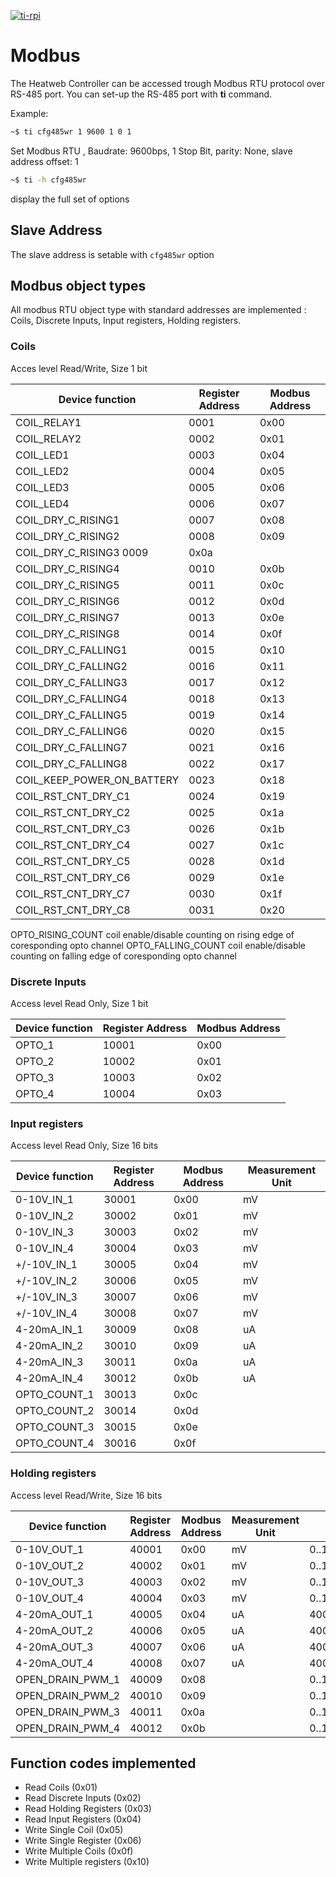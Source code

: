 [![ti-rpi](res/sequent.jpg)](https://sequentmicrosystems.com)

# Modbus

The Heatweb Controller can be accessed trough Modbus RTU protocol over RS-485 port.
You can set-up the RS-485 port with **ti** command.

Example:
```bash
~$ ti cfg485wr 1 9600 1 0 1
```
Set Modbus RTU , Baudrate: 9600bps, 1 Stop Bit,  parity: None, slave address offset: 1
```bash
~$ ti -h cfg485wr
```
display the full set of options

## Slave Address
The slave address is setable with ```cfg485wr``` option

## Modbus object types
All modbus RTU object type with standard addresses are implemented : Coils, Discrete Inputs, Input registers, Holding registers.

### Coils

Acces level Read/Write, Size 1 bit

| Device function | Register Address | Modbus Address |
| --- | --- | --- |
| COIL_RELAY1 | 0001 | 0x00 |
| COIL_RELAY2 | 0002 | 0x01 |
|	COIL_LED1 | 0003 | 0x04 |
|	COIL_LED2 | 0004 | 0x05 |
|	COIL_LED3 | 0005 | 0x06 |
|	COIL_LED4 | 0006 | 0x07 |
|	COIL_DRY_C_RISING1 | 0007 | 0x08 |
|	COIL_DRY_C_RISING2 | 0008 | 0x09 |
|	COIL_DRY_C_RISING3  0009 | 0x0a |
|	COIL_DRY_C_RISING4 | 0010 | 0x0b |
|	COIL_DRY_C_RISING5 | 0011 | 0x0c |
|	COIL_DRY_C_RISING6 | 0012 | 0x0d |
|	COIL_DRY_C_RISING7 | 0013 | 0x0e |
|	COIL_DRY_C_RISING8 | 0014 | 0x0f |
|	COIL_DRY_C_FALLING1 | 0015 | 0x10 |
|	COIL_DRY_C_FALLING2 | 0016 | 0x11 |
|	COIL_DRY_C_FALLING3 | 0017 | 0x12 |
|	COIL_DRY_C_FALLING4 | 0018 | 0x13 |
|	COIL_DRY_C_FALLING5 | 0019 | 0x14 |
|	COIL_DRY_C_FALLING6 | 0020 | 0x15 |
|	COIL_DRY_C_FALLING7 | 0021 | 0x16 |
|	COIL_DRY_C_FALLING8 | 0022 | 0x17 |
|	COIL_KEEP_POWER_ON_BATTERY | 0023 | 0x18 |
|	COIL_RST_CNT_DRY_C1 | 0024 | 0x19 |
|	COIL_RST_CNT_DRY_C2 | 0025 | 0x1a |
|	COIL_RST_CNT_DRY_C3 | 0026 | 0x1b |
|	COIL_RST_CNT_DRY_C4 | 0027 | 0x1c |
|	COIL_RST_CNT_DRY_C5 | 0028 | 0x1d |
|	COIL_RST_CNT_DRY_C6 | 0029 | 0x1e |
|	COIL_RST_CNT_DRY_C7 | 0030 | 0x1f |
|	COIL_RST_CNT_DRY_C8 | 0031 | 0x20 |


OPTO_RISING_COUNT coil enable/disable counting on rising edge of coresponding opto channel 
OPTO_FALLING_COUNT coil enable/disable counting on falling edge of coresponding opto channel 

### Discrete Inputs

Access level Read Only, Size 1 bit

| Device function | Register Address | Modbus Address |
| --- | --- | --- |
| OPTO_1 | 10001 | 0x00 |
| OPTO_2 | 10002 | 0x01 |
| OPTO_3 | 10003 | 0x02 |
| OPTO_4 | 10004 | 0x03 |


### Input registers

Access level Read Only, Size 16 bits

| Device function | Register Address | Modbus Address | Measurement Unit |
| --- | --- | --- | --- |
| 0-10V_IN_1 | 30001 | 0x00 | mV |
| 0-10V_IN_2 | 30002 | 0x01 | mV |
| 0-10V_IN_3 | 30003 | 0x02 | mV |
| 0-10V_IN_4 | 30004 | 0x03 | mV |
| +/-10V_IN_1 | 30005 | 0x04 | mV |
| +/-10V_IN_2 | 30006 | 0x05 | mV |
| +/-10V_IN_3 | 30007 | 0x06 | mV |
| +/-10V_IN_4 | 30008 | 0x07 | mV |
| 4-20mA_IN_1 | 30009 | 0x08 | uA |
| 4-20mA_IN_2 | 30010 | 0x09 | uA |
| 4-20mA_IN_3 | 30011 | 0x0a | uA |
| 4-20mA_IN_4 | 30012 | 0x0b | uA |
| OPTO_COUNT_1 | 30013 | 0x0c |  |
| OPTO_COUNT_2 | 30014 | 0x0d |  |
| OPTO_COUNT_3 | 30015 | 0x0e |  |
| OPTO_COUNT_4 | 30016 | 0x0f |  |


### Holding registers

Access level Read/Write, Size 16 bits

| Device function | Register Address | Modbus Address | Measurement Unit | Range |
| --- | --- | --- | --- | --- |
| 0-10V_OUT_1 | 40001 | 0x00 | mV | 0..10000 |
| 0-10V_OUT_2 | 40002 | 0x01 | mV | 0..10000 |
| 0-10V_OUT_3 | 40003 | 0x02 | mV | 0..10000 |
| 0-10V_OUT_4 | 40004 | 0x03 | mV | 0..10000 |
| 4-20mA_OUT_1 | 40005 | 0x04 | uA | 4000..20000 |
| 4-20mA_OUT_2 | 40006 | 0x05 | uA | 4000..20000 |
| 4-20mA_OUT_3 | 40007 | 0x06 | uA | 4000..20000 |
| 4-20mA_OUT_4 | 40008 | 0x07 | uA | 4000..20000 |
| OPEN_DRAIN_PWM_1 | 40009 | 0x08 |  | 0..10000 |
| OPEN_DRAIN_PWM_2 | 40010 | 0x09 |  | 0..10000 |
| OPEN_DRAIN_PWM_3 | 40011 | 0x0a |  | 0..10000 |
| OPEN_DRAIN_PWM_4 | 40012 | 0x0b |  | 0..10000 |

## Function codes implemented

* Read Coils (0x01)
* Read Discrete Inputs (0x02)
* Read Holding Registers (0x03)
* Read Input Registers (0x04)
* Write Single Coil (0x05)
* Write Single Register (0x06)
* Write Multiple Coils (0x0f)
* Write Multiple registers (0x10)
